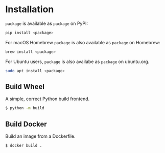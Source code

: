 # Installation

`package` is available as `package` on PyPI:

```sh
pip install <package>
```

For macOS Homebrew `package` is also available as `package` on Homebrew:

```sh
brew install <package>
```

For Ubuntu users, `package` is also availabe as `package` on ubuntu.org.

```sh
sudo apt install <package>
```

## Build Wheel

A simple, correct Python build frontend.

```sh
$ python -m build
```

## Build Docker

Build an image from a Dockerfile.

```sh
$ docker build .
```
